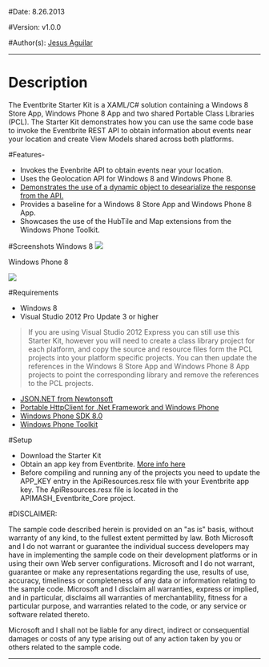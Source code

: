 #Date: 8.26.2013

#Version: v1.0.0

#Author(s): [Jesus Aguilar](http://giventocode.com)

--------------------------------------------------------------------------------

# Description

The Eventbrite Starter Kit is a XAML/C# solution containing a Windows 8 Store App, Windows Phone 8 App and two shared Portable Class Libraries (PCL). The Starter Kit demonstrates how you can use the same code base to invoke the Eventbrite REST API to obtain information about events near your location and create View Models shared across both platforms.  

#Features- 
- Invokes the Evenbrite API to obtain events near your location.
- Uses the Geolocation API for Windows 8 and Windows Phone 8.
- [Demonstrates the use of a dynamic object to desearialize the response from the API.](http://giventocode.com/deserialize-a-json-response-into-a-dynamic-object-–-building-my-apimash-starter-kit-–-part-iii) 
- Provides a baseline for a Windows 8 Store App and Windows Phone 8 App.
- Showcases the use of the HubTile and Map extensions from the Windows Phone Toolkit.

#Screenshots
Windows 8 
![](http://giventocode.com/Media/Default/StarterKitImages/Win8App.png)

Windows Phone 8

![](http://giventocode.com/Media/Default/StarterKitImages/WinP8S0.png)

#Requirements
- Windows 8
- Visual Studio 2012 Pro Update 3 or higher

>If you are using Visual Studio 2012 Express you can still use this Starter Kit, however you will need to create a class library project for each platform, and copy the source and resource files form the PCL projects into your platform specific projects. You can then update the references in the Windows 8 Store App and Windows Phone 8 App projects to point the corresponding library and remove the references to the PCL projects.
 
- [JSON.NET from Newtonsoft](http://blogs.msdn.com/b/bclteam/archive/2013/02/18/portable-httpclient-for-net-framework-and-windows-phone.aspx)
- [Portable HttpClient for .Net Framework and Windows Phone](http://blogs.msdn.com/b/bclteam/archive/2013/02/18/portable-httpclient-for-net-framework-and-windows-phone.aspx "Portable HttpClient for .Net Framework and Windows Phone")
- [Windows Phone SDK 8.0](http://go.microsoft.com/fwlink/?LinkId=265772)
- [Windows Phone Toolkit](http://phone.codeplex.com/)

#Setup

- Download the Starter Kit 
- Obtain an app key from Eventbrite. [More info here](https://www.eventbrite.com/api/key/)
- Before compiling and running any of the projects you need to update the APP\_KEY entry in the ApiResources.resx file with your Eventbrite app key. The ApiResources.resx file is located in the APIMASH\_Eventbrite\_Core project.


#DISCLAIMER:

The sample code described herein is provided on an "as is" basis, without warranty of any kind, to the fullest extent permitted by law. Both Microsoft and I do not warrant or guarantee the individual success developers may have in implementing the sample code on their development platforms or in using their own Web server configurations. Microsoft and I do not warrant, guarantee or make any representations regarding the use, results of use, accuracy, timeliness or completeness of any data or information relating to the sample code. Microsoft and I disclaim all warranties, express or implied, and in particular, disclaims all warranties of merchantability, fitness for a particular purpose, and warranties related to the code, or any service or software related thereto. 

Microsoft and I shall not be liable for any direct, indirect or consequential damages or costs of any type arising out of any action taken by you or others related to the sample code.

--------------------------------------------------------------------------------
